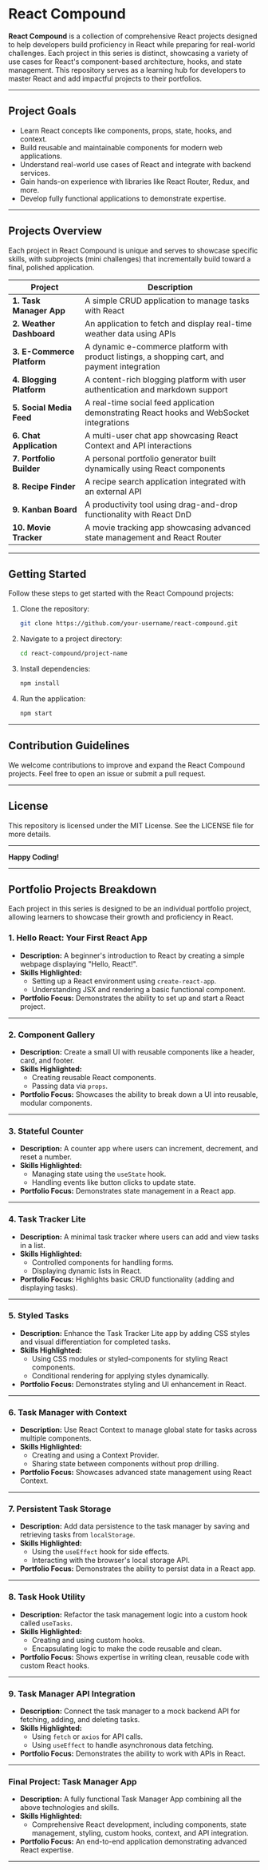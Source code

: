 
# React Compound

**React Compound** is a collection of comprehensive React projects designed to help developers build proficiency in React while preparing for real-world challenges. Each project in this series is distinct, showcasing a variety of use cases for React's component-based architecture, hooks, and state management. This repository serves as a learning hub for developers to master React and add impactful projects to their portfolios.

---

## Project Goals

- Learn React concepts like components, props, state, hooks, and context.
- Build reusable and maintainable components for modern web applications.
- Understand real-world use cases of React and integrate with backend services.
- Gain hands-on experience with libraries like React Router, Redux, and more.
- Develop fully functional applications to demonstrate expertise.

---

## Projects Overview

Each project in React Compound is unique and serves to showcase specific skills, with subprojects (mini challenges) that incrementally build toward a final, polished application.

| **Project**               | **Description**                                                                                          |
|---------------------------|----------------------------------------------------------------------------------------------------------|
| **1. Task Manager App**    | A simple CRUD application to manage tasks with React                                                    |
| **2. Weather Dashboard**   | An application to fetch and display real-time weather data using APIs                                   |
| **3. E-Commerce Platform** | A dynamic e-commerce platform with product listings, a shopping cart, and payment integration           |
| **4. Blogging Platform**   | A content-rich blogging platform with user authentication and markdown support                          |
| **5. Social Media Feed**   | A real-time social feed application demonstrating React hooks and WebSocket integrations                |
| **6. Chat Application**    | A multi-user chat app showcasing React Context and API interactions                                     |
| **7. Portfolio Builder**   | A personal portfolio generator built dynamically using React components                                |
| **8. Recipe Finder**       | A recipe search application integrated with an external API                                            |
| **9. Kanban Board**        | A productivity tool using drag-and-drop functionality with React DnD                                   |
| **10. Movie Tracker**      | A movie tracking app showcasing advanced state management and React Router                             |

---

## Getting Started

Follow these steps to get started with the React Compound projects:

1. Clone the repository:
   ```bash
   git clone https://github.com/your-username/react-compound.git
   ```

2. Navigate to a project directory:
   ```bash
   cd react-compound/project-name
   ```

3. Install dependencies:
   ```bash
   npm install
   ```

4. Run the application:
   ```bash
   npm start
   ```

---

## Contribution Guidelines

We welcome contributions to improve and expand the React Compound projects. Feel free to open an issue or submit a pull request.

---

## License

This repository is licensed under the MIT License. See the LICENSE file for more details.

---

**Happy Coding!**

---

## Portfolio Projects Breakdown

Each project in this series is designed to be an individual portfolio project, allowing learners to showcase their growth and proficiency in React.

### **1. Hello React: Your First React App**
- **Description:** A beginner's introduction to React by creating a simple webpage displaying "Hello, React!".
- **Skills Highlighted:** 
  - Setting up a React environment using `create-react-app`.
  - Understanding JSX and rendering a basic functional component.
- **Portfolio Focus:** Demonstrates the ability to set up and start a React project.

---

### **2. Component Gallery**
- **Description:** Create a small UI with reusable components like a header, card, and footer.
- **Skills Highlighted:**
  - Creating reusable React components.
  - Passing data via `props`.
- **Portfolio Focus:** Showcases the ability to break down a UI into reusable, modular components.

---

### **3. Stateful Counter**
- **Description:** A counter app where users can increment, decrement, and reset a number.
- **Skills Highlighted:**
  - Managing state using the `useState` hook.
  - Handling events like button clicks to update state.
- **Portfolio Focus:** Demonstrates state management in a React app.

---

### **4. Task Tracker Lite**
- **Description:** A minimal task tracker where users can add and view tasks in a list.
- **Skills Highlighted:**
  - Controlled components for handling forms.
  - Displaying dynamic lists in React.
- **Portfolio Focus:** Highlights basic CRUD functionality (adding and displaying tasks).

---

### **5. Styled Tasks**
- **Description:** Enhance the Task Tracker Lite app by adding CSS styles and visual differentiation for completed tasks.
- **Skills Highlighted:**
  - Using CSS modules or styled-components for styling React components.
  - Conditional rendering for applying styles dynamically.
- **Portfolio Focus:** Demonstrates styling and UI enhancement in React.

---

### **6. Task Manager with Context**
- **Description:** Use React Context to manage global state for tasks across multiple components.
- **Skills Highlighted:**
  - Creating and using a Context Provider.
  - Sharing state between components without prop drilling.
- **Portfolio Focus:** Showcases advanced state management using React Context.

---

### **7. Persistent Task Storage**
- **Description:** Add data persistence to the task manager by saving and retrieving tasks from `localStorage`.
- **Skills Highlighted:**
  - Using the `useEffect` hook for side effects.
  - Interacting with the browser's local storage API.
- **Portfolio Focus:** Demonstrates the ability to persist data in a React app.

---

### **8. Task Hook Utility**
- **Description:** Refactor the task management logic into a custom hook called `useTasks`.
- **Skills Highlighted:**
  - Creating and using custom hooks.
  - Encapsulating logic to make the code reusable and clean.
- **Portfolio Focus:** Shows expertise in writing clean, reusable code with custom React hooks.

---

### **9. Task Manager API Integration**
- **Description:** Connect the task manager to a mock backend API for fetching, adding, and deleting tasks.
- **Skills Highlighted:**
  - Using `fetch` or `axios` for API calls.
  - Using `useEffect` to handle asynchronous data fetching.
- **Portfolio Focus:** Demonstrates the ability to work with APIs in React.

---

### **Final Project: Task Manager App**
- **Description:** A fully functional Task Manager App combining all the above technologies and skills.
- **Skills Highlighted:** 
  - Comprehensive React development, including components, state management, styling, custom hooks, context, and API integration.
- **Portfolio Focus:** An end-to-end application demonstrating advanced React expertise.

---
